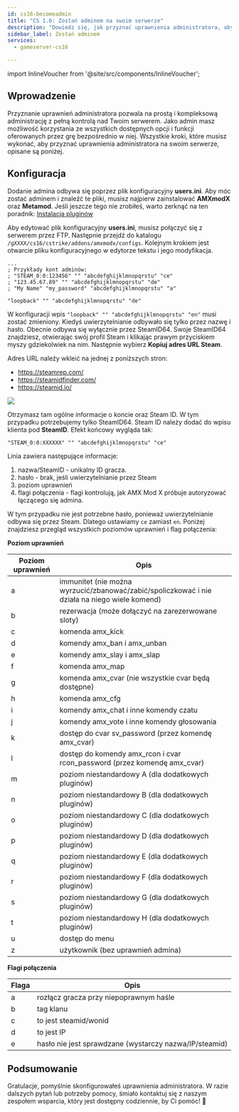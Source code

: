 ```yaml
---
id: cs16-becomeadmin
title: "CS 1.6: Zostań adminem na swoim serwerze"
description: "Dowiedz się, jak przyznać uprawnienia administratora, aby mieć pełną kontrolę nad serwerem i lepsze zarządzanie w grze → Sprawdź teraz"
sidebar_label: Zostań adminem
services:
  - gameserver-cs16

---
```


import InlineVoucher from '@site/src/components/InlineVoucher';

## Wprowadzenie
Przyznanie uprawnień administratora pozwala na prostą i kompleksową administrację z pełną kontrolą nad Twoim serwerem. Jako admin masz możliwość korzystania ze wszystkich dostępnych opcji i funkcji oferowanych przez grę bezpośrednio w niej. Wszystkie kroki, które musisz wykonać, aby przyznać uprawnienia administratora na swoim serwerze, opisane są poniżej.  
<InlineVoucher />

## Konfiguracja
Dodanie admina odbywa się poprzez plik konfiguracyjny **users.ini**. Aby móc zostać adminem i znaleźć te pliki, musisz najpierw zainstalować **AMXmodX** oraz **Metamod**. Jeśli jeszcze tego nie zrobiłeś, warto zerknąć na ten poradnik: [Instalacja pluginów](cs16-plugins.md)

Aby edytować plik konfiguracyjny **users.ini**, musisz połączyć się z serwerem przez FTP. Następnie przejdź do katalogu ``/gXXXX/cs16/cstrike/addons/amxmodx/configs``. Kolejnym krokiem jest otwarcie pliku konfiguracyjnego w edytorze tekstu i jego modyfikacja.

<InlineVoucher />

```
...
; Przykłady kont adminów:
; "STEAM_0:0:123456" "" "abcdefghijklmnopqrstu" "ce"
; "123.45.67.89" "" "abcdefghijklmnopqrstu" "de"
; "My Name" "my_password" "abcdefghijklmnopqrstu" "a"

"loopback" "" "abcdefghijklmnopqrstu" "de"
```

W konfiguracji wpis ``"loopback" "" "abcdefghijklmnopqrstu" "en"`` musi zostać zmieniony. Kiedyś uwierzytelnianie odbywało się tylko przez nazwę i hasło. Obecnie odbywa się wyłącznie przez SteamID64. Swoje SteamID64 znajdziesz, otwierając swój profil Steam i klikając prawym przyciskiem myszy gdziekolwiek na nim. Następnie wybierz **Kopiuj adres URL Steam**.

Adres URL należy wkleić na jednej z poniższych stron:

- https://steamrep.com/
- https://steamidfinder.com/
- https://steamid.io/

![](https://screensaver01.zap-hosting.com/index.php/s/agXYcjRaDn8nSim/preview)

Otrzymasz tam ogólne informacje o koncie oraz Steam ID. W tym przypadku potrzebujemy tylko SteamID64. Steam ID należy dodać do wpisu klienta pod **SteamID**. Efekt końcowy wygląda tak:

```
"STEAM_0:0:XXXXXX" "" "abcdefghijklmnopqrstu" "ce"
```

Linia zawiera następujące informacje:

1. nazwa/SteamID - unikalny ID gracza.
2. hasło - brak, jeśli uwierzytelnianie przez Steam
3. poziom uprawnień
4. flagi połączenia - flagi kontrolują, jak AMX Mod X próbuje autoryzować łączącego się admina.

W tym przypadku nie jest potrzebne hasło, ponieważ uwierzytelnianie odbywa się przez Steam. Dlatego ustawiamy ``ce`` zamiast ``en``. Poniżej znajdziesz przegląd wszystkich poziomów uprawnień i flag połączenia:

**Poziom uprawnień**

| Poziom uprawnień | Opis                                                        |
| ---------------- | ------------------------------------------------------------ |
| a                | immunitet (nie można wyrzucić/zbanować/zabić/spoliczkować i nie działa na niego wiele komend) |
| b                | rezerwacja (może dołączyć na zarezerwowane sloty)            |
| c                | komenda amx_kick                                            |
| d                | komendy amx_ban i amx_unban                                 |
| e                | komendy amx_slay i amx_slap                                 |
| f                | komenda amx_map                                            |
| g                | komenda amx_cvar (nie wszystkie cvar będą dostępne)          |
| h                | komenda amx_cfg                                            |
| i                | komendy amx_chat i inne komendy czatu                       |
| j                | komendy amx_vote i inne komendy głosowania                  |
| k                | dostęp do cvar sv_password (przez komendę amx_cvar)          |
| l                | dostęp do komendy amx_rcon i cvar rcon_password (przez komendę amx_cvar) |
| m                | poziom niestandardowy A (dla dodatkowych pluginów)           |
| n                | poziom niestandardowy B (dla dodatkowych pluginów)           |
| o                | poziom niestandardowy C (dla dodatkowych pluginów)           |
| p                | poziom niestandardowy D (dla dodatkowych pluginów)           |
| q                | poziom niestandardowy E (dla dodatkowych pluginów)           |
| r                | poziom niestandardowy F (dla dodatkowych pluginów)           |
| s                | poziom niestandardowy G (dla dodatkowych pluginów)           |
| t                | poziom niestandardowy H (dla dodatkowych pluginów)           |
| u                | dostęp do menu                                              |
| z                | użytkownik (bez uprawnień admina)                           |

**Flagi połączenia**

| Flaga | Opis                                               |
| ----- | -------------------------------------------------- |
| a     | rozłącz gracza przy niepoprawnym haśle             |
| b     | tag klanu                                          |
| c     | to jest steamid/wonid                              |
| d     | to jest IP                                         |
| e     | hasło nie jest sprawdzane (wystarczy nazwa/IP/steamid) |

## Podsumowanie

Gratulacje, pomyślnie skonfigurowałeś uprawnienia administratora. W razie dalszych pytań lub potrzeby pomocy, śmiało kontaktuj się z naszym zespołem wsparcia, który jest dostępny codziennie, by Ci pomóc! 🙂

<InlineVoucher />